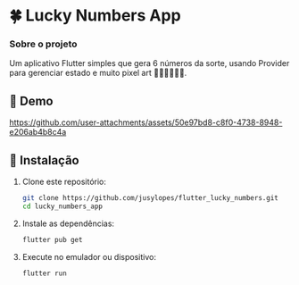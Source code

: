 # 🍀 Lucky Numbers App
### Sobre o projeto

Um aplicativo Flutter simples que gera 6 números da sorte, usando Provider para gerenciar estado e muito pixel art 🚀🚀🚀🚀🚀🚀. 

## 📱 Demo

https://github.com/user-attachments/assets/50e97bd8-c8f0-4738-8948-e206ab4b8c4a

## 🔧 Instalação

1. Clone este repositório:
     
   ```bash
   git clone https://github.com/jusylopes/flutter_lucky_numbers.git
   cd lucky_numbers_app
   ```
2. Instale as dependências:
   
   ```bash
   flutter pub get
   ```
3. Execute no emulador ou dispositivo:
   
   ```bash
   flutter run
   ```
